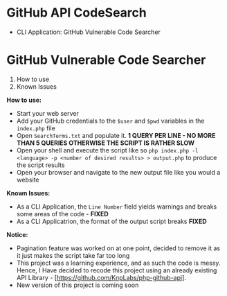 # GitHub API CodeSearch
- CLI Application: GitHub Vulnerable Code Searcher



# GitHub Vulnerable Code Searcher
1. How to use
2. Known Issues

**How to use:**
- Start your web server
- Add your GitHub credentials to the `$user` and `$pwd` variables in the `index.php` file 
- Open `SearchTerms.txt` and populate it. **1 QUERY PER LINE - NO MORE THAN 5 QUERIES OTHERWISE THE SCRIPT IS RATHER SLOW**  
- Open your shell  and execute the script like so `php index.php -l <language> -p <number of desired results> > output.php` to produce the script results
- Open your browser and navigate to the new output file like you would a website

**Known Issues:**
- As a CLI Application, the `Line Number` field yields warnings and breaks some areas of the code - **FIXED**
- As a CLI Applicatrion,  the format of the output script breaks **FIXED**

**Notice:**
- Pagination feature was worked on at one point, decided to remove it as it just makes the script take far too long
- This project was a learning experience, and as such the code is messy. Hence, I Have decided to recode this project using an already existing API Library - [https://github.com/KnpLabs/php-github-api].
- New version of this project is coming soon
